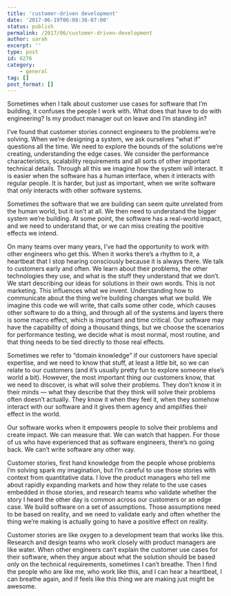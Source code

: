 ```yaml
---
title: 'customer-driven development'
date: '2017-06-19T06:08:36-07:00'
status: publish
permalink: /2017/06/customer-driven-development
author: sarah
excerpt: ''
type: post
id: 6276
category:
    - general
tag: []
post_format: []
---
```

Sometimes when I talk about customer use cases for software that I’m building, it confuses the people I work with. What does that have to do with engineering? Is my product manager out on leave and I’m standing in?

I’ve found that customer stories connect engineers to the problems we’re solving. When we’re designing a system, we ask ourselves “what if” questions all the time. We need to explore the bounds of the solutions we’re creating, understanding the edge cases. We consider the performance characteristics, scalability requirements and all sorts of other important technical details. Through all this we imagine how the system will interact. It is easier when the software has a human interface, when it interacts with regular people. It is harder, but just as important, when we write software that *only* interacts with other software systems.

Sometimes the software that we are building can seem quite unrelated from the human world, but it isn’t at all. We then need to understand the bigger system we’re building. At some point, the software has a real-world impact, and we need to understand that, or we can miss creating the positive effects we intend.

On many teams over many years, I’ve had the opportunity to work with other engineers who get this. When it works there’s a rhythm to it, a heartbeat that I stop hearing consciously because it is always there. We talk to customers early and often. We learn about their problems, the other technologies they use, and what is the stuff they understand that we don’t. We start describing our ideas for solutions in their own words. This is not marketing. This influences what we invent. Understanding how to communicate about the thing we’re building changes what we build. We imagine this code we will write, that calls some other code, which causes other software to do a thing, and through all of the systems and layers there is some macro effect, which is important and time critical. Our software may have the capability of doing a thousand things, but we choose the scenarios for performance testing, we decide what is most normal, most routine, and that thing needs to be tied directly to those real effects.

Sometimes we refer to “domain knowledge” if our customers have special expertise, and we need to know that stuff, at least a little bit, so we can relate to our customers (and it’s usually pretty fun to explore someone else’s world a bit). However, the most important thing our customers know, that we need to discover, is what will solve their problems. They don’t know it in their minds — what they describe that they think will solve their problems often doesn’t actually. They know it when they feel it, when they somehow interact with our software and it gives them agency and amplifies their effect in the world.

Our software works when it empowers people to solve their problems and create impact. We can measure that. We can watch that happen. For those of us who have experienced that as software engineers, there’s no going back. We can’t write software any other way.

Customer stories, first hand knowledge from the people whose problems I’m solving spark my imagination, but I’m careful to use those stories with context from quantitative data. I love the product managers who tell me about rapidly expanding markets and how they relate to the use cases embedded in those stories, and research teams who validate whether the story I heard the other day is common across our customers or an edge case. We build software on a set of assumptions. Those assumptions need to be based on reality, and we need to validate early and often whether the thing we’re making is actually going to have a positive effect on reality.

Customer stories are like oxygen to a development team that works like this. Research and design teams who work closely with product managers are like water. When other engineers can’t explain the customer use cases for their software, when they argue about what the solution should be based only on the technical requirements, sometimes I can’t breathe. Then I find the people who are like me, who work like this, and I can hear a heartbeat, I can breathe again, and if feels like this thing we are making just might be awesome.